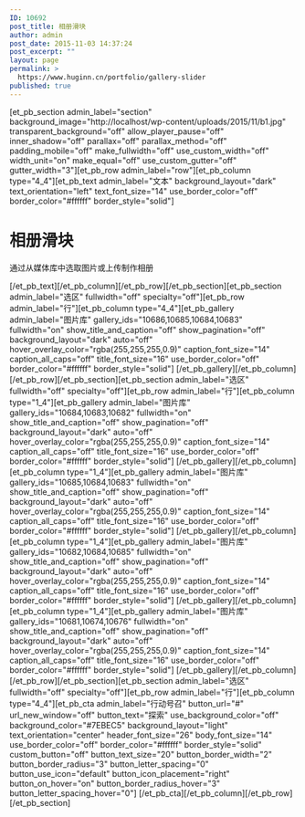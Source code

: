 ```yaml
---
ID: 10692
post_title: 相册滑块
author: admin
post_date: 2015-11-03 14:37:24
post_excerpt: ""
layout: page
permalink: >
  https://www.huginn.cn/portfolio/gallery-slider
published: true
---
```

[et_pb_section admin_label="section" background_image="http://localhost/wp-content/uploads/2015/11/b1.jpg" transparent_background="off" allow_player_pause="off" inner_shadow="off" parallax="off" parallax_method="off" padding_mobile="off" make_fullwidth="off" use_custom_width="off" width_unit="on" make_equal="off" use_custom_gutter="off" gutter_width="3"][et_pb_row admin_label="row"][et_pb_column type="4_4"][et_pb_text admin_label="文本" background_layout="dark" text_orientation="left" text_font_size="14" use_border_color="off" border_color="#ffffff" border_style="solid"]
<h1>相册滑块</h1>
通过从媒体库中选取图片或上传制作相册

[/et_pb_text][/et_pb_column][/et_pb_row][/et_pb_section][et_pb_section admin_label="选区" fullwidth="off" specialty="off"][et_pb_row admin_label="行"][et_pb_column type="4_4"][et_pb_gallery admin_label="图片库" gallery_ids="10686,10685,10684,10683" fullwidth="on" show_title_and_caption="off" show_pagination="off" background_layout="dark" auto="off" hover_overlay_color="rgba(255,255,255,0.9)" caption_font_size="14" caption_all_caps="off" title_font_size="16" use_border_color="off" border_color="#ffffff" border_style="solid"] [/et_pb_gallery][/et_pb_column][/et_pb_row][/et_pb_section][et_pb_section admin_label="选区" fullwidth="off" specialty="off"][et_pb_row admin_label="行"][et_pb_column type="1_4"][et_pb_gallery admin_label="图片库" gallery_ids="10684,10683,10682" fullwidth="on" show_title_and_caption="off" show_pagination="off" background_layout="dark" auto="off" hover_overlay_color="rgba(255,255,255,0.9)" caption_font_size="14" caption_all_caps="off" title_font_size="16" use_border_color="off" border_color="#ffffff" border_style="solid"] [/et_pb_gallery][/et_pb_column][et_pb_column type="1_4"][et_pb_gallery admin_label="图片库" gallery_ids="10685,10684,10683" fullwidth="on" show_title_and_caption="off" show_pagination="off" background_layout="dark" auto="off" hover_overlay_color="rgba(255,255,255,0.9)" caption_font_size="14" caption_all_caps="off" title_font_size="16" use_border_color="off" border_color="#ffffff" border_style="solid"] [/et_pb_gallery][/et_pb_column][et_pb_column type="1_4"][et_pb_gallery admin_label="图片库" gallery_ids="10682,10684,10685" fullwidth="on" show_title_and_caption="off" show_pagination="off" background_layout="dark" auto="off" hover_overlay_color="rgba(255,255,255,0.9)" caption_font_size="14" caption_all_caps="off" title_font_size="16" use_border_color="off" border_color="#ffffff" border_style="solid"] [/et_pb_gallery][/et_pb_column][et_pb_column type="1_4"][et_pb_gallery admin_label="图片库" gallery_ids="10681,10674,10676" fullwidth="on" show_title_and_caption="off" show_pagination="off" background_layout="dark" auto="off" hover_overlay_color="rgba(255,255,255,0.9)" caption_font_size="14" caption_all_caps="off" title_font_size="16" use_border_color="off" border_color="#ffffff" border_style="solid"] [/et_pb_gallery][/et_pb_column][/et_pb_row][/et_pb_section][et_pb_section admin_label="选区" fullwidth="off" specialty="off"][et_pb_row admin_label="行"][et_pb_column type="4_4"][et_pb_cta admin_label="行动号召" button_url="#" url_new_window="off" button_text="探索" use_background_color="off" background_color="#7EBEC5" background_layout="light" text_orientation="center" header_font_size="26" body_font_size="14" use_border_color="off" border_color="#ffffff" border_style="solid" custom_button="off" button_text_size="20" button_border_width="2" button_border_radius="3" button_letter_spacing="0" button_use_icon="default" button_icon_placement="right" button_on_hover="on" button_border_radius_hover="3" button_letter_spacing_hover="0"] [/et_pb_cta][/et_pb_column][/et_pb_row][/et_pb_section]